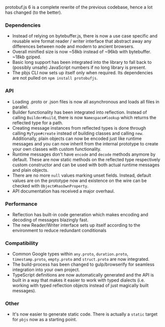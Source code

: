 protobuf.js 6 is a complete rewrite of the previous codebase, hence a lot has changed (to the better).

### Dependencies

* Instead of relying on bytebuffer.js, there is now a use case specific and reusable wire format reader / writer interface that abstract away any differences between node and modern to ancient browsers.
* Overall minified size is now ~58kb instead of ~96kb with bytebuffer. ~18kb gziped.
* Basic long support has been integrated into the library to fall back to (possibly unsafe) JavaScript numbers if no long library is present.
* The pbjs CLI now sets up itself only when required. Its dependencies are not pulled on `npm install protobufjs`.

### API

* Loading .proto or .json files is now all asynchronous and loads all files in parallel.
* Builder functionality has been integrated into reflection.
  Instead of calling `Builder#build`, there is now `Namespace#lookup` which returns the reflected type for a path.
* Creating message instances from reflected types is done through calling `MyType#create` instead of building classes and calling `new`.
  Additionally, plain objects can now be encoded just like runtime messages and you can now inherit from the internal prototype to create your own classes with custom functionality.
* Runtime messages don't have `encode` and `decode` methods anymore by default.
  These are now static methods on the reflected type respectively custom constructor and can be used with both actual runtime messages and plain objects.
* There are no more `null` values marking unset fields. Instead, default values are on the prototype now and existence on the wire can be checked with `Object#hasOwnProperty`.
* API documentation has received a major overhaul.

### Performance

* Reflection has built-in code generation which makes encoding and decoding of messages blazingly fast.
* The new Reader/Writer interface sets up itself according to the environment to reduce redundant conditionals

### Compatibility

* Common Google types within `any.proto`, `duration.proto`, `timestamp.proto`, `empty.proto` and `struct.proto` are now integrated.
* The build-process has been changed to gulp/browserify for seamless integration into your own project.
* TypeScript definitions are now automatically generated and the API is built in a way that makes it easier to work with typed dialects (i.e. working with typed reflection objects instead of just magically built messages).

### Other

* It's now easier to generate static code. There is actually a `static` target for `pbjs` now as a starting point.